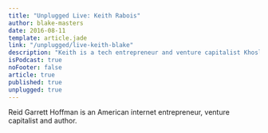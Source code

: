 ```yaml
---
title: "Unplugged Live: Keith Rabois"
author: blake-masters
date: 2016-08-11
template: article.jade
link: "/unplugged/live-keith-blake"
description: "Keith is a tech entrepreneur and venture capitalist Khosla Ventures. He was a part of the early team at PayPal and has held executive positions at Linkedin, Slide, and Square."
isPodcast: true
noFooter: false
article: true
published: true
unplugged: true
---
```


<p>
  Reid Garrett Hoffman is an American internet entrepreneur, venture capitalist and author.
</p>
